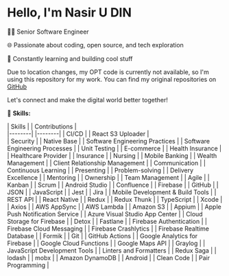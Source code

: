 # Hello, I'm Nasir U DIN

 👨‍💻 Senior Software Engineer

 🌐 Passionate about coding, open source, and tech exploration

 🚀 Constantly learning and building cool stuff

Due to location changes, my OPT code is currently not available, so I'm using this repository for my work. You can find my original repositories on [GitHub](https://github.com/naxir)

Let's connect and make the digital world better together!

💼 **Skills:**

| Skills |                                                             | Contributions |  
|--------|                                                             |--------| 
| CI/CD |                                                              | React S3 Uploader |          
| Security |                                                           | Native Base |
| Software Engineering Practices |
| Software Engineering Processes |
| Unit Testing |
| E-commerce |
| Health Insurance |
| Healthcare Provider |
| Insurance |
| Nursing |
| Mobile Banking |
| Wealth Management |
| Client Relationship Management |
| Communication |
| Continuous Learning |
| Presenting |
| Problem-solving |
| Delivery Excellence |
| Mentoring |
| Ownership |
| Team Management |
| Agile |
| Kanban |
| Scrum |
| Android Studio |
| Confluence |
| Firebase |
| GitHub |
| JSON |
| JavaScript |
| Jest |
| Jira |
| Mobile Development & Build Tools |
| REST API |
| React Native |
| Redux |
| Redux Thunk |
| TypeScript |
| Xcode |
| Axios |
| AWS AppSync |
| AWS Lambda |
| Amazon S3 |
| Appium |
| Apple Push Notification Service |
| Azure Visual Studio App Center |
| Cloud Storage for Firebase |
| Detox |
| Fastlane |
| Firebase Authentication |
| Firebase Cloud Messaging |
| Firebase Crashlytics |
| Firebase Realtime Database |
| Formik |
| Git |
| GitHub Actions |
| Google Analytics for Firebase |
| Google Cloud Functions |
| Google Maps API |
| Graylog |
| JavaScript Development Tools |
| Linters and Formatters |
| Redux Saga |
| lodash |
| mobx |
| Amazon DynamoDB |
| Android |
| Clean Code |
| Pair Programming | 

